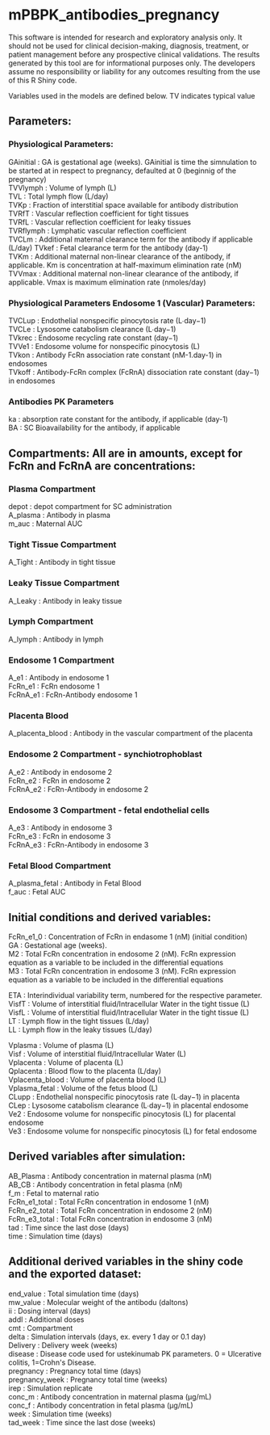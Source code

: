 # mPBPK_antibodies_pregnancy
This software is intended for research and exploratory analysis only. It should not be used for clinical decision-making, diagnosis, treatment, or patient management before any prospective clinical validations. The results generated by this tool are for informational purposes only. The developers assume no responsibility or liability for any outcomes resulting from the use of this R Shiny code.


Variables used in the models are defined below. TV indicates typical value


## Parameters:
### Physiological Parameters:
GAinitial         : GA is gestational age (weeks). GAinitial is time the simnulation to be started at in respect to pregnancy, defaulted at 0 (beginnig of the pregnancy)  
TVVlymph          : Volume of lymph (L)  
TVL               : Total lymph flow (L/day)  
TVKp              : Fraction of interstitial space available for antibody distribution  
TVRfT             : Vascular reflection coefficient for tight tissues  
TVRfL             : Vascular reflection coefficient for leaky tissues  
TVRflymph         : Lymphatic vascular reflection coefficient  
TVCLm             : Additional maternal clearance term for the antibody if applicable (L/day)
TVkef             : Fetal clearance term for the antibody (day-1)  
TVKm              : Additional maternal non-linear clearance of the antibody, if applicable. Km is concentration at half-maximum elimination rate (nM)  
TVVmax            : Additional maternal non-linear clearance of the antibody, if applicable. Vmax is maximum elimination rate (nmoles/day)  


### Physiological Parameters Endosome 1 (Vascular) Parameters:
TVCLup            : Endothelial nonspecific pinocytosis rate (L∙day−1)  
TVCLe             : Lysosome catabolism clearance (L∙day−1)  
TVkrec            : Endosome recycling rate constant (day−1)  
TVVe1             : Endosome volume for nonspecific pinocytosis (L)  
TVkon             : Antibody FcRn association rate constant (nM-1.day-1) in endosomes  
TVkoff            : Antibody-FcRn complex (FcRnA) dissociation rate constant (day−1) in endosomes  

### Antibodies PK Parameters
ka                : absorption rate constant for the antibody, if applicable (day-1)  
BA                : SC Bioavailability for the antibody, if applicable  

## Compartments: All are in amounts, except for FcRn and FcRnA are concentrations:
### Plasma Compartment
depot             : depot compartment for SC administration  
A_plasma          : Antibody in plasma  
m_auc             : Maternal AUC  
  
### Tight Tissue Compartment
A_Tight           : Antibody in tight tissue  

### Leaky Tissue Compartment
A_Leaky           : Antibody in leaky tissue  

### Lymph Compartment
A_lymph           : Antibody in lymph  
  
### Endosome 1 Compartment
A_e1              : Antibody in endosome 1  
FcRn_e1           : FcRn endosome 1  
FcRnA_e1          : FcRn-Antibody endosome 1  

### Placenta Blood
A_placenta_blood  : Antibody in the vascular compartment of the placenta  

### Endosome 2 Compartment - synchiotrophoblast
A_e2              : Antibody in endosome 2  
FcRn_e2           : FcRn in endosome 2  
FcRnA_e2          : FcRn-Antibody in endosome 2  

### Endosome 3 Compartment - fetal endothelial cells
A_e3              : Antibody in endosome 3  
FcRn_e3           : FcRn in endosome 3  
FcRnA_e3          : FcRn-Antibody in endosome 3  

### Fetal Blood Compartment
A_plasma_fetal    : Antibody in Fetal Blood  
f_auc             : Fetal AUC  


## Initial conditions and derived variables:
FcRn_e1_0         : Concentration of FcRn in endasome 1 (nM) (initial condition)  
GA                : Gestational age (weeks).  
M2                : Total FcRn concentration in endosome 2 (nM). FcRn expression equation as a variable to be included in the differential equations  
M3                : Total FcRn concentration in endosome 3 (nM). FcRn expression equation as a variable to be included in the differential equations  

ETA               : Interindividual variability term, numbered for the respective parameter.  
VisfT             : Volume of interstitial fluid/Intracellular Water in the tight tissue (L)  
VisfL             : Volume of interstitial fluid/Intracellular Water in the tight tissue (L)  
LT                : Lymph flow in the tight tissues (L/day)  
LL                : Lymph flow in the leaky tissues (L/day)  

Vplasma           : Volume of plasma (L)  
Visf              : Volume of interstitial fluid/Intracellular Water (L)  
Vplacenta         : Volume of placenta (L)  
Qplacenta         : Blood flow to the placenta (L/day)  
Vplacenta_blood   : Volume of placenta blood (L)  
Vplasma_fetal     : Volume of the fetus blood (L)  
CLupp             : Endothelial nonspecific pinocytosis rate (L∙day−1) in placenta  
CLep              : Lysosome catabolism clearance (L∙day−1) in placental endosome  
Ve2               : Endosome volume for nonspecific pinocytosis (L) for placental endosome  
Ve3               : Endosome volume for nonspecific pinocytosis (L) for fetal endosome  

## Derived variables after simulation:
AB_Plasma         : Antibody concentration in maternal plasma (nM)  
AB_CB             : Antibody concentration in fetal plasma (nM)  
f_m               : Fetal to maternal ratio  
FcRn_e1_total     : Total FcRn concentration in endosome 1 (nM)  
FcRn_e2_total     : Total FcRn concentration in endosome 2 (nM)  
FcRn_e3_total     : Total FcRn concentration in endosome 3 (nM)  
tad               : Time since the last dose (days)  
time              : Simulation time (days)  

## Additional derived variables in the shiny code and the exported dataset:
end_value         : Total simulation time (days)  
mw_value          : Molecular weight of the antibodu (daltons)  
ii                : Dosing interval (days)  
addl              : Additional doses  
cmt               : Compartment  
delta             : Simulation intervals (days, ex. every 1 day or 0.1 day)  
Delivery          : Delivery week (weeks)  
disease           : Disease code used for ustekinumab PK parameters. 0 = Ulcerative colitis, 1=Crohn's Disease.  
pregnancy         : Pregnancy total time (days)  
pregnancy_week    : Pregnancy total time (weeks)  
irep              : Simulation replicate  
conc_m            : Antibody concentration in maternal plasma (μg/mL)  
conc_f            : Antibody concentration in fetal plasma (μg/mL)  
week              : Simulation time (weeks)  
tad_week          : Time since the last dose (weeks)  
